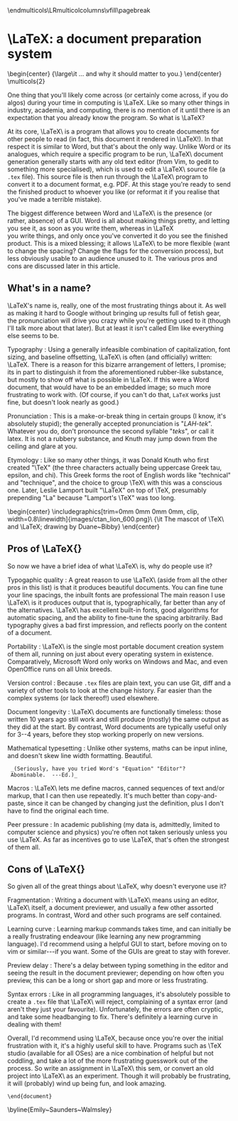 
\endmulticols\LRmulticolcolumns\vfill\pagebreak

\LaTeX: a document preparation system
=====================================

\begin{center}
{\large\it $\ldots$ and why it should matter to you.}
\end{center}
\multicols{2}

One thing that you'll likely come across (or certainly come across, if
you do algos) during your time in computing is \LaTeX.  Like so many
other things in industry, academia, and computing, there is no mention
of it until there is an expectation that you already know the program.
So what is \LaTeX?

At its core, \LaTeX\ is a program that allows you to create documents
for other people to read (in fact, this document it rendered in
\LaTeX!).  In that respect it is similar to Word, but that's about the
only way.  Unlike Word or its analogues, which require a specific
program to be run, \LaTeX\ document generation generally starts with
any old text editor (from Vim, to gedit to something more
specialised), which is used to edit a \LaTeX\ source file (a `.tex`
file).  This source file is then run through the \LaTeX\ program to
convert it to a document format, e.g. PDF.  At this stage you're ready
to send the finished product to whoever you like (or reformat it if
you realise that you've made a terrible mistake).

The biggest difference between Word and \LaTeX\ is the presence (or
rather, absence) of a GUI.  Word is all about making things pretty,
and letting you see it, as soon as you write them, whereas in \LaTeX\
you write things, and only once you've converted it do you see the
finished product.  This is a mixed blessing; it allows \LaTeX\ to be
more flexible (want to change the spacing? Change the flags for the
conversion process), but less obviously usable to an audience unused
to it.  The various pros and cons are discussed later in this article.


What's in a name?
-----------------

\LaTeX's name is, really, one of the most frustrating things about it.
As well as making it hard to Google without bringing up results full
of fetish gear, the pronunciation will drive you crazy while you're
getting used to it (though I'll talk more about that later).  But at
least it isn't called Elm like everything else seems to be.

Typography
:    Using a generally infeasible combination of capitalization, font
     sizing, and baseline offsetting, \LaTeX\ is often (and
     officially) written: \LaTeX.  There is a reason for this bizarre
     arrangement of letters, I promise; its in part to distinguish it
     from the aforementioned rubber-like substance, but mostly to show
     off what is possible in \LaTeX.  If this were a Word document,
     that would have to be an embedded image; so much more frustrating
     to work with.  (Of course, if you can't do that, `LaTeX` works
     just fine, but doesn't look nearly as good.)

Pronunciation
:    This is a make-or-break thing in certain groups (I know, it's
     absolutely stupid); the generally accepted pronunciation is
     "_LAH-tek_".  Whatever you do, don't pronounce the second
     syllable "_teks_", or call it latex.  It is not a rubbery
     substance, and Knuth may jump down from the ceiling and glare at
     you.

Etymology
:    Like so many other things, it was Donald Knuth who first created
     "\TeX" (the three characters actually being uppercase Greek tau,
     epsilon, and chi).  This Greek forms the root of English words
     like "technical" and "technique", and the choice to group
	 \TeX\ with this was a conscious one.  Later, Leslie Lamport built
     "\LaTeX" on top of \TeX, presumably prepending "La" because
     "Lamport's \TeX" was too long.

\begin{center}
\includegraphics[trim=0mm 0mm 0mm 0mm, clip, width=0.8\linewidth]{images/ctan_lion_600.png}\\
{\it The mascot of \TeX\ and \LaTeX; drawing by Duane~Bibby}
\end{center}

Pros of \LaTeX{}
----------------

So now we have a brief idea of what \LaTeX\ is, why do people use it?

Typogaphic quality
:    A great reason to use \LaTeX\ (aside from all the other pros in
     this list) is that it produces beautiful documents.  You can fine
     tune your line spacings, the inbuilt fonts are professional The
     main reason I use \LaTeX\ is it produces output that is,
     typographically, far better than any of the alternatives.
     \LaTeX\ has excellent built-in fonts, good algorithms for
     automatic spacing, and the ability to fine-tune the spacing
     arbitrarily.  Bad typography gives a bad first impression, and
     reflects poorly on the content of a document.

Portability
:    \LaTeX\ is the single most portable document creation system of
     them all, running on just about every operating system in
     existence.  Comparatively, Microsoft Word only works on Windows
     and Mac, and even OpenOffice runs on all Unix breeds.

Version control
:    Because `.tex` files are plain text, you can use Git, diff and a
     variety of other tools to look at the change history.  Far easier
     than the complex systems (or lack thereof!) used elsewhere.

Document longevity
:    \LaTeX\ documents are functionally timeless: those written 10 years
     ago still work and still produce (mostly) the same output as they
     did at the start.  By contrast, Word documents are typically
     useful only for 3--4 years, before they stop working properly on
     new versions.

Mathematical typesetting
:    Unlike other systems, maths can be input inline, and doesn't skew
     line width formatting.  Beautiful.

     _(Seriously, have you tried Word's "Equation" "Editor"?
     Abominable.  ---Ed.)_

Macros
:    \LaTeX\ lets me define macros, canned sequences of text and/or
     markup, that I can then use repeatedly.  It's much better than
     copy-and-paste, since it can be changed by changing just the
     definition, plus I don't have to find the original each time.

Peer pressure
:    In academic publishing (my data is, admittedly, limited to
     computer science and physics) you're often not taken seriously
     unless you use \LaTeX.  As far as incentives go to use \LaTeX,
     that's often the strongest of them all.


Cons of \LaTeX{}
----------------

So given all of the great things about \LaTeX, why doesn't everyone
use it?

Fragmentation
:    Writing a document with \LaTeX\ means using an editor,
     \LaTeX\ itself, a document previewer, and usually a few other
     assorted programs.  In contrast, Word and other such programs are
     self contained.

Learning curve
:    Learning markup commands takes time, and can initially be a
     really frustrating endeavour (like learning any new programming
     language).  I'd recommend using a helpful GUI to start, before
     moving on to vim or similar---if you want.  Some of the GUIs are
     great to stay with forever.

Preview delay
:    There's a delay between typing something in the editor and seeing
     the result in the document previewer; depending on how often you
     preview, this can be a long or short gap and more or less
     frustrating.

Syntax errors
:    Like in all programming languages, it's absolutely possible to
     create a `.tex` file that \LaTeX\ will reject, complaining of a
     syntax error (and aren't they just your favourite).
     Unfortunately, the errors are often cryptic, and take some
     headbanging to fix.  There's definitely a learning curve in
     dealing with them!

Overall, I'd recommend using \LaTeX, because once you're over the
initial frustration with it, it's a highly useful skill to have.
Programs such as \TeX studio (available for all OSes) are a nice
combination of helpful but not coddling, and take a lot of the more
frustrating guesswork out of the process.  So write an assignment in
\LaTeX\ this sem, or convert an old project into \LaTeX\ as an
experiment.  Though it will probably be frustrating, it will
(probably) wind up being fun, and look amazing.

`\end{document}`

\byline{Emily~Saunders~Walmsley}

